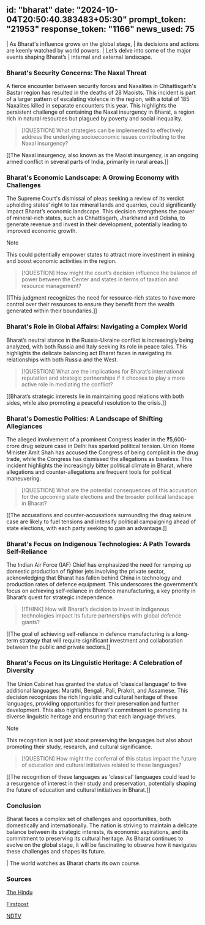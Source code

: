 
id: "bharat"
date: "2024-10-04T20:50:40.383483+05:30"
prompt_token: "21953"
response_token: "1166"
news_used: 75
------
| As Bharat's influence grows on the global stage, 
| its decisions and actions are keenly watched by world powers.
|  Let’s delve into some of the major events shaping Bharat’s
| internal and external landscape.

### Bharat's Security Concerns: The Naxal Threat

A fierce encounter between security forces and Naxalites in Chhattisgarh's Bastar region has resulted in the deaths of 28 Maoists. This incident is part of a larger pattern of escalating violence in the region, with a total of 185 Naxalites killed in separate encounters this year. This highlights the persistent challenge of containing the Naxal insurgency in Bharat, a region rich in natural resources but plagued by poverty and social inequality. 

> [!QUESTION]
> What strategies can be implemented to effectively address the underlying
> socioeconomic issues contributing to the Naxal insurgency?

[[The Naxal insurgency, also known as the Maoist insurgency, is an ongoing armed conflict in several parts of India, primarily in rural areas.]]

### Bharat's Economic Landscape: A Growing Economy with Challenges

The Supreme Court's dismissal of pleas seeking a review of its verdict upholding states’ right to tax mineral lands and quarries, could significantly impact Bharat’s economic landscape. This decision strengthens the power of mineral-rich states, such as Chhattisgarh, Jharkhand and Odisha, to generate revenue and invest in their development, potentially leading to improved economic growth.

> [!NOTE]
> This could potentially empower states to attract more investment in mining
> and boost economic activities in the region.

> [!QUESTION]
> How might the court’s decision influence the balance of power between the
> Center and states in terms of taxation and resource management?

[[This judgment recognizes the need for resource-rich states to have more control over their resources to ensure they benefit from the wealth generated within their boundaries.]]

### Bharat's Role in Global Affairs: Navigating a Complex World

Bharat’s neutral stance in the Russia-Ukraine conflict is increasingly being analyzed, with both Russia and Italy seeking its role in peace talks. This highlights the delicate balancing act Bharat faces in navigating its relationships with both Russia and the West. 

> [!QUESTION]
> What are the implications for Bharat’s international reputation and
> strategic partnerships if it chooses to play a more active role in
> mediating the conflict?

[[Bharat’s strategic interests lie in maintaining good relations with both sides, while also promoting a peaceful resolution to the crisis.]]

### Bharat's Domestic Politics: A Landscape of Shifting Allegiances

The alleged involvement of a prominent Congress leader in the ₹5,600-crore drug seizure case in Delhi has sparked political tension. Union Home Minister Amit Shah has accused the Congress of being complicit in the drug trade, while the Congress has dismissed the allegations as baseless. This incident highlights the increasingly bitter political climate in Bharat, where allegations and counter-allegations are frequent tools for political maneuvering.

> [!QUESTION]
> What are the potential consequences of this accusation for the upcoming
> state elections and the broader political landscape in Bharat?

[[The accusations and counter-accusations surrounding the drug seizure case are likely to fuel tensions and intensify political campaigning ahead of state elections, with each party seeking to gain an advantage.]]

### Bharat's Focus on Indigenous Technologies: A Path Towards Self-Reliance

The Indian Air Force (IAF) Chief has emphasized the need for ramping up domestic production of fighter jets involving the private sector, acknowledging that Bharat has fallen behind China in technology and production rates of defence equipment. This underscores the government’s focus on achieving self-reliance in defence manufacturing, a key priority in Bharat’s quest for strategic independence.

> [!THINK]
> How will Bharat’s decision to invest in indigenous technologies impact its
> future partnerships with global defence giants?

[[The goal of achieving self-reliance in defence manufacturing is a long-term strategy that will require significant investment and collaboration between the public and private sectors.]]

### Bharat's Focus on its Linguistic Heritage: A Celebration of Diversity

The Union Cabinet has granted the status of 'classical language' to five additional languages: Marathi, Bengali, Pali, Prakrit, and Assamese. This decision recognizes the rich linguistic and cultural heritage of these languages, providing opportunities for their preservation and further development. This also highlights Bharat's commitment to promoting its diverse linguistic heritage and ensuring that each language thrives.

> [!NOTE]
> This recognition is not just about preserving the languages but also about
> promoting their study, research, and cultural significance.

> [!QUESTION]
> How might the conferral of this status impact the future of education and
> cultural initiatives related to these languages?

[[The recognition of these languages as 'classical' languages could lead to a resurgence of interest in their study and preservation, potentially shaping the future of education and cultural initiatives in Bharat.]]


### Conclusion

Bharat faces a complex set of challenges and opportunities, both domestically and internationally. The nation is striving to maintain a delicate balance between its strategic interests, its economic aspirations, and its commitment to preserving its cultural heritage. As Bharat continues to evolve on the global stage, it will be fascinating to observe how it navigates these challenges and shapes its future. 

| The world watches as Bharat charts its own course.

### Sources

[The Hindu](https://www.thehindu.com/)

[Firstpost](https://www.firstpost.com/)

[NDTV](https://www.ndtv.com/)

